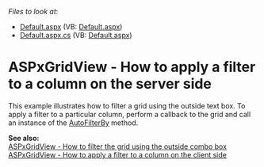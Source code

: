 <!-- default file list -->
*Files to look at*:

* [Default.aspx](./CS/WebSite/Default.aspx) (VB: [Default.aspx](./VB/WebSite/Default.aspx))
* [Default.aspx.cs](./CS/WebSite/Default.aspx.cs) (VB: [Default.aspx](./VB/WebSite/Default.aspx))
<!-- default file list end -->
# ASPxGridView - How to apply a filter to a column on the server side


<p>This example illustrates how to filter a grid using the outside text box. To apply a filter to a particular column, perform a callback to the grid and call an instance of the <a href="http://documentation.devexpress.com/#AspNet/DevExpressWebASPxGridViewGridViewDataColumn_AutoFilterBytopic"><u>AutoFilterBy</u></a> method. </p><p></p><p><strong>See also:<br />
</strong><a href="https://www.devexpress.com/Support/Center/p/E142">ASPxGridView - How to filter the grid using the outside combo box</a><br />
<a href="https://www.devexpress.com/Support/Center/p/E3583">ASPxGridView - How to apply a filter to a column on the client side</a></p>

<br/>


